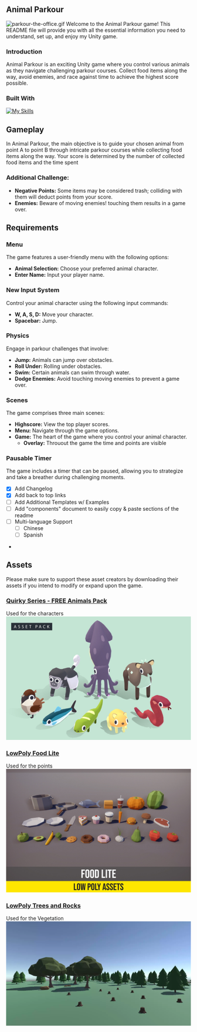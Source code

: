 ## Animal Parkour
![parkour-the-office.gif](img%2Fparkour-the-office.gif)
Welcome to the Animal Parkour game! This README file will provide you with all the essential information you need to understand, set up, and enjoy my Unity game.

### Introduction
Animal Parkour is an exciting Unity game where you control various animals as they navigate challenging parkour courses. Collect food items along the way, avoid enemies, and race against time to achieve the highest score possible.

### Built With
[![My Skills](https://skillicons.dev/icons?i=unity)](https://skillicons.dev)

## Gameplay
In Animal Parkour, the main objective is to guide your chosen animal from point A to point B through intricate parkour courses while collecting food items along the way. Your score is determined by the number of collected food items and the time spent

### Additional Challenge:
- **Negative Points:** Some items may be considered trash; colliding with them will deduct points from your score.
- **Enemies:** Beware of moving enemies! touching them results in a game over.

## Requirements
### Menu
The game features a user-friendly menu with the following options:
- **Animal Selection:** Choose your preferred animal character.
- **Enter Name:** Input your player name.

### New Input System
Control your animal character using the following input commands:
- **W, A, S, D:** Move your character.
- **Spacebar:** Jump.

### Physics
Engage in parkour challenges that involve:
- **Jump:** Animals can jump over obstacles.
- **Roll Under:** Rolling under obstacles.
- **Swim:** Certain animals can swim through water.
- **Dodge Enemies:** Avoid touching moving enemies to prevent a game over.

### Scenes
The game comprises three main scenes:
- **Highscore:** View the top player scores.
- **Menu:** Navigate through the game options.
- **Game:** The heart of the game where you control your animal character.
  - **Overlay:** Throuout the game the time and points are visible

### Pausable Timer
The game includes a timer that can be paused, allowing you to strategize and take a breather during challenging moments.

- [x] Add Changelog
- [x] Add back to top links
- [ ] Add Additional Templates w/ Examples
- [ ] Add "components" document to easily copy & paste sections of the readme
- [ ] Multi-language Support
    - [ ] Chinese
    - [ ] Spanish
-

## Assets
Please make sure to support these asset creators by downloading their assets if you intend to modify or expand upon the game.
### [Quirky Series - FREE Animals Pack](https://assetstore.unity.com/packages/3d/characters/animals/quirky-series-free-animals-pack-178235)
Used for the characters
![animal_asset.jpg](img%2Fanimal_asset.jpg)

### [LowPoly Food Lite](https://assetstore.unity.com/packages/3d/props/food/low-poly-food-lite-258693)
Used for the points
![food_asset.jpg](img%2Ffood_asset.jpg)

### [LowPoly Trees and Rocks](https://assetstore.unity.com/packages/3d/vegetation/lowpoly-trees-and-rocks-88376)
Used for the Vegetation
![vegetation_asset.png](img%2Fvegetation_asset.png)